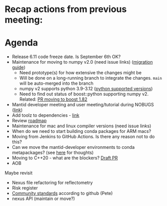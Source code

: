 # Recap actions from previous meeting:

# Agenda
- Release 6.11 code freeze date. Is September 6th OK?
- Maintenance for moving to numpy v2.0 (need issue links) ([migration guide](https://numpy.org/doc/stable/numpy_2_0_migration_guide.html))
  - Need prototype(s) for how extensive the changes might be
  - Will be done on a long-running branch to integrate the changes. `main` will be auto-merged into the branch
  - numpy v2 supports python 3.9-3.12 ([python supported versions](https://devguide.python.org/versions/))
  - Need to find out status of boost::python supporting numpy v2. Related: [PR moving to boost 1.82](https://github.com/mantidproject/mantid/pull/37259)
- Mantid developer meeting and user meeting/tutorial during NOBUGS ([link](https://github.com/mantidproject/workshops/tree/main/developer/2024-09))
- Add toolz to dependencies - [link](https://anaconda.org/conda-forge/toolz)
- Review [roadmap](https://github.com/orgs/mantidproject/projects/47/views/1)
- Maintenance for mac and linux compiler versions (need issue links)
- When do we need to start building conda packages for ARM macs?
- Moving from Jenkins to GitHub Actions. Is there any reason not to do this?
- Can we move the mantid-developer environments to conda metapackages? (see [here](https://github.com/mantidproject/mantid/issues/37627) for thoughts)
- Moving to C++20 - what are the blockers? [Draft PR](https://github.com/mantidproject/mantid/pull/37838)
- AOB

Maybe revisit
- Nexus file refactoring for reflectometry
- Risk register
- [Community standards](https://github.com/mantidproject/mantid/community) according to github (Pete)
- nexus API (maintain or move?)
